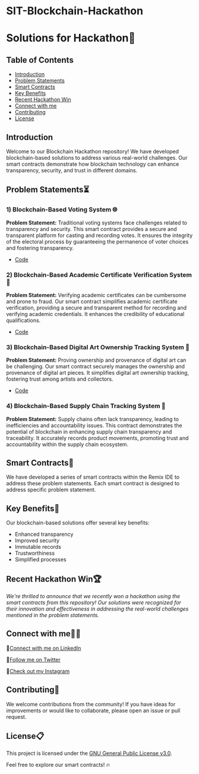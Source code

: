 # SIT-Blockchain-Hackathon

# Solutions for Hackathon🌟

## Table of Contents
- [Introduction](#introduction)
- [Problem Statements](#problem-statements)
- [Smart Contracts](#smart-contracts)
- [Key Benefits](#key-benefits)
- [Recent Hackathon Win](#recent-hackathon-win)
- [Connect with me](#connect-with-me)
- [Contributing](#contributing)
- [License](#license)

## Introduction

Welcome to our Blockchain Hackathon repository! We have developed blockchain-based solutions to address various real-world challenges. Our smart contracts demonstrate how blockchain technology can enhance transparency, security, and trust in different domains.

## Problem Statements⏳

### 1) Blockchain-Based Voting System 🌐
**Problem Statement:** 
Traditional voting systems face challenges related to transparency and security. This smart contract provides a secure and transparent platform for casting and recording votes. It ensures the integrity of the electoral process by guaranteeing the permanence of voter choices and fostering transparency. 
- [Code](VoteSys.sol)


### 2) Blockchain-Based Academic Certificate Verification System 📃
**Problem Statement:** 
Verifying academic certificates can be cumbersome and prone to fraud. Our smart contract simplifies academic certificate verification, providing a secure and transparent method for recording and verifying academic credentials. It enhances the credibility of educational qualifications.
- [Code](CertificateVerification.sol)


### 3) Blockchain-Based Digital Art Ownership Tracking System 🎨
**Problem Statement:** 
Proving ownership and provenance of digital art can be challenging. Our smart contract securely manages the ownership and provenance of digital art pieces. It simplifies digital art ownership tracking, fostering trust among artists and collectors.
- [Code](ArtOwnership.sol)

  
### 4) Blockchain-Based Supply Chain Tracking System 🚚
**Problem Statement:** 
Supply chains often lack transparency, leading to inefficiencies and accountability issues. This contract demonstrates the potential of blockchain in enhancing supply chain transparency and traceability. It accurately records product movements, promoting trust and accountability within the supply chain ecosystem.

## Smart Contracts📄

We have developed a series of smart contracts within the Remix IDE to address these problem statements. Each smart contract is designed to address specific problem statement.

## Key Benefits📌

Our blockchain-based solutions offer several key benefits:
- Enhanced transparency
- Improved security
- Immutable records
- Trustworthiness
- Simplified processes

## Recent Hackathon Win🏆

_We're thrilled to announce that we recently won a hackathon using the smart contracts from this repository! Our solutions were recognized for their innovation and effectiveness in addressing the real-world challenges mentioned in the problem statements._

## Connect with me👨‍💻

:rocket:[Connect with me on LinkedIn](https://www.linkedin.com/in/nikhil-waghmode-b182b6208/)

:rocket:[Follow me on Twitter](https://twitter.com/NikhilWaghmode_)

:rocket:[Check out my Instagram](https://www.instagram.com/nikhilwaghmode._/?igshid=YmMyMTA2M2Y%3D)


## Contributing🐛

We welcome contributions from the community! If you have ideas for improvements or would like to collaborate, please open an issue or pull request.

## License📋

This project is licensed under the [GNU General Public License v3.0](LICENSE).

Feel free to explore our smart contracts! 🔥
